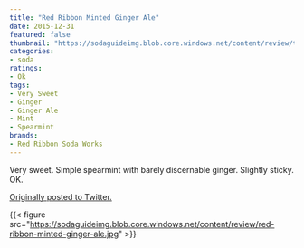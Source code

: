 ```yaml
---
title: "Red Ribbon Minted Ginger Ale"
date: 2015-12-31
featured: false
thumbnail: "https://sodaguideimg.blob.core.windows.net/content/review/thumbs/red-ribbon-minted-ginger-ale.jpg"
categories:
- soda
ratings:
- Ok
tags:
- Very Sweet
- Ginger
- Ginger Ale
- Mint
- Spearmint
brands:
- Red Ribbon Soda Works
---
```


Very sweet. Simple spearmint with barely discernable ginger. Slightly sticky. OK. 

[Originally posted to Twitter.](https://twitter.com/Cavorter/status/682810345107238913)

{{< figure src="https://sodaguideimg.blob.core.windows.net/content/review/red-ribbon-minted-ginger-ale.jpg" >}}
